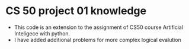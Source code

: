 # CS 50 project 01 knowledge
- This code is an extension to the assignment of CS50 course Artificial Inteligece with python.
- I have added additional problems for more complex logical evalution

